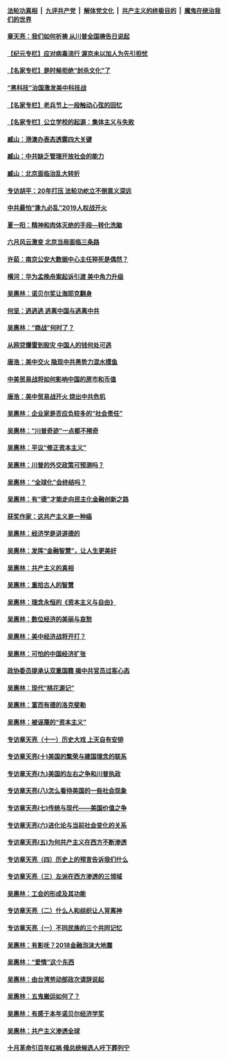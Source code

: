####  [法轮功真相](../../../../basic/blob/master/README.md?t=06280002) &nbsp;|&nbsp; [九评共产党](../../../../9ping.md/blob/master/README.md?t=06280002) &nbsp;|&nbsp; [解体党文化](../../../../jtdwh.md/blob/master/README.md?t=06280002)  &nbsp;|&nbsp; [共产主义的终极目的](../../../../gczydzjmd.md/blob/master/README.md?t=06280002) &nbsp;|&nbsp; [魔鬼在统治我们的世界](../../../../mgztzwmdsj.md/blob/master/README.md?t=06280002) 

#### [章天亮：我们如何祈祷 从川普全国祷告日说起](../pages/nsc423/n11944627.md?t=06280002) 

#### [【纪元专栏】应对病毒流行 渥京未以加人为先引担忧](../pages/nsc423/n11875714.md?t=06280002) 

#### [【名家专栏】是时候拒绝“封杀文化”了](../pages/nsc423/n11814093.md?t=06280002) 

#### [“黑科技”治国激发美中科技战](../pages/nsc423/n11638056.md?t=06280002) 

#### [【名家专栏】老兵节上一段触动心弦的回忆](../pages/nsc423/n11646016.md?t=06280002) 

#### [【名家专栏】公立学校的起源：集体主义与失败](../pages/nsc423/n11601833.md?t=06280002) 

#### [臧山：港澳办表态透露四大关键](../pages/nsc423/n11421628.md?t=06280002) 

#### [臧山：中共缺乏管理开放社会的能力](../pages/nsc423/n11407457.md?t=06280002) 

#### [臧山：北京面临治乱大转折](../pages/nsc423/n11406895.md?t=06280002) 

#### [专访胡平：20年打压 法轮功屹立不倒意义深远](../pages/nsc423/n11398800.md?t=06280002) 

#### [中共最怕“逢九必乱”2019人权战开火](../pages/nsc423/n11385248.md?t=06280002) 

#### [夏一阳：精神和肉体灭绝的手段—转化洗脑](../pages/nsc423/n11368250.md?t=06280002) 

#### [六月风云激变 北京当局面临三条路](../pages/nsc423/n11313668.md?t=06280002) 

#### [许茹：南京公安大数据中心主任猝死是偶然？](../pages/nsc423/n11064744.md?t=06280002) 

#### [横河：华为孟晚舟案起诉引渡 美中角力升级](../pages/nsc423/n11027230.md?t=06280002) 

#### [吴惠林：诺贝尔奖让海耶克翻身](../pages/nsc423/n10890049.md?t=06280002) 

#### [何坚：逃逃逃 逃离中国与逃离中共](../pages/nsc423/n10592891.md?t=06280002) 

#### [吴惠林：“商战”何时了？](../pages/nsc423/n10573558.md?t=06280002) 

#### [从网贷爆雷到股灾 中国人的钱何处可逃](../pages/nsc423/n10572800.md?t=06280002) 

#### [唐浩：美中交火 隐现中共黑势力混水摸鱼](../pages/nsc423/n10544040.md?t=06280002) 

#### [中美贸易战将如何影响中国的房市和币值](../pages/nsc423/n10543697.md?t=06280002) 

#### [唐浩：美中贸易战开火 烧出中共危机](../pages/nsc423/n10540126.md?t=06280002) 

#### [吴惠林：企业家是否应负较多的“社会责任”](../pages/nsc423/n10535022.md?t=06280002) 

#### [吴惠林：“川普奇迹”一点都不稀奇](../pages/nsc423/n10512808.md?t=06280002) 

#### [吴惠林：平议“修正资本主义”](../pages/nsc423/n10495724.md?t=06280002) 

#### [吴惠林：川普的外交政策可预测吗？](../pages/nsc423/n10462387.md?t=06280002) 

#### [吴惠林：“全球化”会终结吗？](../pages/nsc423/n10452838.md?t=06280002) 

#### [吴惠林：有“德”才能走向民主化金融创新之路](../pages/nsc423/n10432292.md?t=06280002) 

#### [获奖作家：这共产主义是一种癌](../pages/nsc423/n10431541.md?t=06280002) 

#### [吴惠林：经济学是讲道德的](../pages/nsc423/n10398014.md?t=06280002) 

#### [吴惠林：发挥“金融智慧”，让人生更美好](../pages/nsc423/n10375019.md?t=06280002) 

#### [吴惠林：共产主义的真相](../pages/nsc423/n10351394.md?t=06280002) 

#### [吴惠林：重拾古人的智慧](../pages/nsc423/n10337691.md?t=06280002) 

#### [吴惠林：理念永恒的《资本主义与自由》](../pages/nsc423/n10316274.md?t=06280002) 

#### [吴惠林：数位经济的美丽与哀愁](../pages/nsc423/n10292946.md?t=06280002) 

#### [吴惠林：美中经济战将开打？](../pages/nsc423/n10258825.md?t=06280002) 

#### [吴惠林：可怕的中国经济扩张](../pages/nsc423/n10219147.md?t=06280002) 

#### [政协委员提承认双重国籍 揭中共官员过客心态](../pages/nsc423/n10208809.md?t=06280002) 

#### [吴惠林：现代“桃花源记”](../pages/nsc423/n10185234.md?t=06280002) 

#### [吴惠林：富而有德的洛克斐勒](../pages/nsc423/n10142264.md?t=06280002) 

#### [吴惠林：被诬蔑的“资本主义”](../pages/nsc423/n10124816.md?t=06280002) 

#### [专访章天亮（十一）历史大戏 上天自有安排](../pages/nsc423/n10094905.md?t=06280002) 

#### [专访章天亮(十)美国的繁荣与建国理念的联系](../pages/nsc423/n10094899.md?t=06280002) 

#### [专访章天亮(九)美国的左右之争和川普执政](../pages/nsc423/n10094889.md?t=06280002) 

#### [专访章天亮(八)怎么看待美国的一些社会现象](../pages/nsc423/n10094857.md?t=06280002) 

#### [专访章天亮(七)传统与现代——美国价值之争](../pages/nsc423/n10093140.md?t=06280002) 

#### [专访章天亮(六)进化论与当前社会变化的关系](../pages/nsc423/n10092036.md?t=06280002) 

#### [专访章天亮(五)为何共产主义在西方不断渗透](../pages/nsc423/n10083620.md?t=06280002) 

#### [专访章天亮（四）历史上的预言告诉我们什么](../pages/nsc423/n10083606.md?t=06280002) 

#### [专访章天亮（三）左派在西方渗透的三领域](../pages/nsc423/n10081115.md?t=06280002) 

#### [吴惠林：工会的形成及其功能](../pages/nsc423/n10080633.md?t=06280002) 

#### [专访章天亮（二）什么人和组织让人背离神](../pages/nsc423/n10076637.md?t=06280002) 

#### [专访章天亮（一）不同民族的三个共同记忆](../pages/nsc423/n10074188.md?t=06280002) 

#### [吴惠林：有影呒？2018金融泡沫大地震](../pages/nsc423/n10040534.md?t=06280002) 

#### [吴惠林：“爱情”这个东西](../pages/nsc423/n10019423.md?t=06280002) 

#### [吴惠林：由台湾劳动部政次请辞说起](../pages/nsc423/n9979679.md?t=06280002) 

#### [吴惠林：五鬼搬运如何了？](../pages/nsc423/n9925338.md?t=06280002) 

#### [吴惠林：有感于本年诺贝尔经济学奖](../pages/nsc423/n9871883.md?t=06280002) 

#### [吴惠林：共产主义渗透全球](../pages/nsc423/n9812748.md?t=06280002) 

#### [十月革命引百年红祸 俄总统候选人吁下葬列宁](../pages/nsc423/n9810182.md?t=06280002) 

